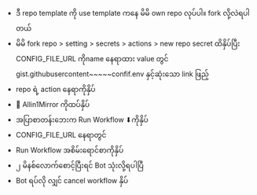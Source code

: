 
- ဒီ repo template ကို use template ကနေ မိမိ own repo လုပ်ပါ။ fork လို့လဲရပါတယ်
- မိမိ fork repo > setting > secrets > actions > new repo secret ထိနှိပ်ပြီး CONFIG_FILE_URL ကိုname နေရာထား value တွင် gist.githubusercontent~~~~~confif.env နှင့်ဆုံးသော link ဖြည့်
- repo ရဲ့ action နေရာကိုနှိပ်
- 🎨 Allin1Mirror ကိုထပ်နှိပ်
- အပြာစာတန်းဘေးက Run Workflow ⬇ကိုနှိပ်
- CONFIG_FILE_URL နေရာတွင် 
- Run Workflow အစိမ်းရောင်စာကိုနှိပ်
- ၂ မိနစ်လောက်စောင့်ပြီးရင် Bot သုံးလို့ရပါပြီ
- Bot ရပ်လို လျှင် cancel workflow နှိပ်
